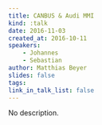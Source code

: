 ```yaml
---
title: CANBUS & Audi MMI
kind: :talk
date: 2016-11-03
created_at: 2016-10-11
speakers:
    - Johannes
    - Sebastian
author: Matthias Beyer
slides: false
tags:
link_in_talk_list: false
---
```


No description.


